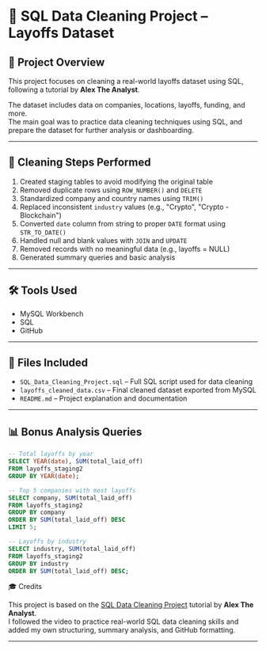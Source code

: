 # 🧹 SQL Data Cleaning Project – Layoffs Dataset

## 📌 Project Overview
This project focuses on cleaning a real-world layoffs dataset using SQL, following a tutorial by **Alex The Analyst**.

The dataset includes data on companies, locations, layoffs, funding, and more.  
The main goal was to practice data cleaning techniques using SQL, and prepare the dataset for further analysis or dashboarding.

---

## 🧽 Cleaning Steps Performed
1. Created staging tables to avoid modifying the original table
2. Removed duplicate rows using `ROW_NUMBER()` and `DELETE`
3. Standardized company and country names using `TRIM()`
4. Replaced inconsistent `industry` values (e.g., "Crypto", "Crypto - Blockchain")
5. Converted `date` column from string to proper `DATE` format using `STR_TO_DATE()`
6. Handled null and blank values with `JOIN` and `UPDATE`
7. Removed records with no meaningful data (e.g., layoffs = NULL)
8. Generated summary queries and basic analysis

---

## 🛠 Tools Used
- MySQL Workbench
- SQL
- GitHub

---

## 📁 Files Included
- `SQL_Data_Cleaning_Project.sql` – Full SQL script used for data cleaning
- `layoffs_cleaned_data.csv` – Final cleaned dataset exported from MySQL
- `README.md` – Project explanation and documentation

---

## 📊 Bonus Analysis Queries
```sql
-- Total layoffs by year
SELECT YEAR(date), SUM(total_laid_off)
FROM layoffs_staging2
GROUP BY YEAR(date);

-- Top 5 companies with most layoffs
SELECT company, SUM(total_laid_off)
FROM layoffs_staging2
GROUP BY company
ORDER BY SUM(total_laid_off) DESC
LIMIT 5;

-- Layoffs by industry
SELECT industry, SUM(total_laid_off)
FROM layoffs_staging2
GROUP BY industry
ORDER BY SUM(total_laid_off) DESC;
```

🎓 Credits

This project is based on the [SQL Data Cleaning Project](https://www.youtube.com/watch?v=7NBt0V8ebGk) tutorial by **Alex The Analyst**.  
I followed the video to practice real-world SQL data cleaning skills and added my own structuring, summary analysis, and GitHub formatting.

---


